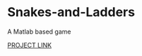 # Snakes-and-Ladders

A Matlab based game

<a href="https://drive.google.com/open?id=15QcyY8zBLl_tG9NSo3IaL9CRwhkcwkxN" target="_blank"> PROJECT LINK </a> 
